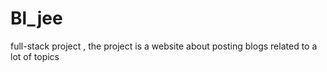 # Bl_jee
full-stack project , the project is a website about posting blogs related to a lot of topics
